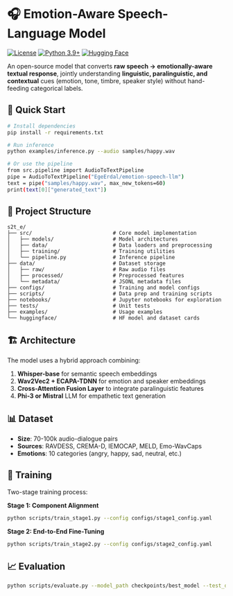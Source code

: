# 🎧 Emotion-Aware Speech-Language Model

[![License](https://img.shields.io/badge/License-Apache%202.0-blue.svg)](https://opensource.org/licenses/Apache-2.0)
[![Python 3.9+](https://img.shields.io/badge/python-3.9+-blue.svg)](https://www.python.org/downloads/)
[![Hugging Face](https://img.shields.io/badge/%F0%9F%A4%97-Hugging%20Face-orange)](https://huggingface.co/)

An open-source model that converts **raw speech → emotionally-aware textual response**, jointly understanding **linguistic, paralinguistic, and contextual** cues (emotion, tone, timbre, speaker style) without hand-feeding categorical labels.

## 🚀 Quick Start

```bash
# Install dependencies
pip install -r requirements.txt

# Run inference
python examples/inference.py --audio samples/happy.wav

# Or use the pipeline
from src.pipeline import AudioToTextPipeline
pipe = AudioToTextPipeline("EgeErdal/emotion-speech-llm")
text = pipe("samples/happy.wav", max_new_tokens=60)
print(text[0]["generated_text"])
```

## 📁 Project Structure

```
s2t_e/
├── src/                          # Core model implementation
│   ├── models/                   # Model architectures
│   ├── data/                     # Data loaders and preprocessing
│   ├── training/                 # Training utilities
│   └── pipeline.py               # Inference pipeline
├── data/                         # Dataset storage
│   ├── raw/                      # Raw audio files
│   ├── processed/                # Preprocessed features
│   └── metadata/                 # JSONL metadata files
├── configs/                      # Training and model configs
├── scripts/                      # Data prep and training scripts
├── notebooks/                    # Jupyter notebooks for exploration
├── tests/                        # Unit tests
├── examples/                     # Usage examples
└── huggingface/                  # HF model and dataset cards
```

## 🏗️ Architecture

The model uses a hybrid approach combining:

1. **Whisper-base** for semantic speech embeddings
2. **Wav2Vec2 + ECAPA-TDNN** for emotion and speaker embeddings
3. **Cross-Attention Fusion Layer** to integrate paralinguistic features
4. **Phi-3 or Mistral** LLM for empathetic text generation

## 📊 Dataset

- **Size**: 70-100k audio-dialogue pairs
- **Sources**: RAVDESS, CREMA-D, IEMOCAP, MELD, Emo-WavCaps
- **Emotions**: 10 categories (angry, happy, sad, neutral, etc.)

## 🎯 Training

Two-stage training process:

**Stage 1: Component Alignment**

```bash
python scripts/train_stage1.py --config configs/stage1_config.yaml
```

**Stage 2: End-to-End Fine-Tuning**

```bash
python scripts/train_stage2.py --config configs/stage2_config.yaml
```

## 📈 Evaluation

```bash
python scripts/evaluate.py --model_path checkpoints/best_model --test_data data/test.jsonl
```
